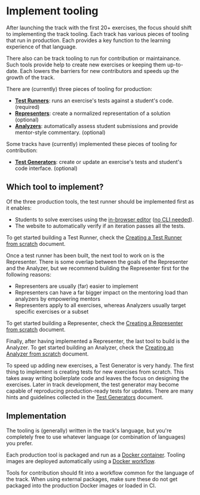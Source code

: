 # Implement tooling

After launching the track with the first 20+ exercises, the focus should shift to implementing the track tooling.
Each track has various pieces of tooling that run in production.
Each provides a key function to the learning experience of that language.

There also can be track tooling to run for contribution or maintainance.
Such tools provide help to create new exercises or keeping them up-to-date.
Each lowers the barriers for new contributors and speeds up the growth of the track.

There are (currently) three pieces of tooling for production:

- **[Test Runners](/docs/building/tooling/test-runners)**: runs an exercise's tests against a student's code. (required)
- **[Representers](/docs/building/tooling/representers)**: create a normalized representation of a solution (optional)
- **[Analyzers](/docs/building/tooling/analyzers)**: automatically assess student submissions and provide mentor-style commentary. (optional)

Some tracks have (currently) implemented these pieces of tooling for contribution:

- **[Test Generators](/docs/building/tooling/test-generators)**: create or update an exercise's tests and student's code interface. (optional)

## Which tool to implement?

Of the three production tools, the test runner should be implemented first as it enables:

- Students to solve exercises using the [in-browser editor](/docs/using/solving-exercises/using-the-online-editor) ([no CLI needed](/docs/using/solving-exercises/working-locally)).
- The website to automatically verify if an iteration passes all the tests.

To get started building a Test Runner, check the [Creating a Test Runner from scratch](/docs/building/tooling/test-runners/creating-from-scratch) document.

Once a test runner has been built, the next tool to work on is the Representer.
There is some overlap between the goals of the Representer and the Analyzer, but we recommend building the Representer first for the following reasons:

- Representers are usually (far) easier to implement
- Representers can have a far bigger impact on the mentoring load than analyzers by empowering mentors
- Representers apply to all exercises, whereas Analyzers usually target specific exercises or a subset

To get started building a Representer, check the [Creating a Representer from scratch](/docs/building/tooling/representers/creating-from-scratch) document.

Finally, after having implemented a Representer, the last tool to build is the Analyzer.
To get started building an Analyzer, check the [Creating an Analyzer from scratch](/docs/building/tooling/analyzers/creating-from-scratch) document.

To speed up adding new exercises, a Test Generator is very handy.
The first thing to implement is creating tests for new exercises from scratch.
This takes away writing boilerplate code and leaves the focus on designing the exercises.
Later in track development, the test generator may become capable of reproducing production-ready tests for updates.
There are many hints and guidelines collected in the [Test Generators](/docs/building/tooling/test-generators) document.

## Implementation

The tooling is (generally) written in the track's language, but you're completely free to use whatever language (or combination of languages) you prefer.

Each production tool is packaged and run as a [Docker container](/docs/building/tooling/docker).
Tooling images are deployed automatically using a [Docker workflow](https://github.com/exercism/generic-test-runner/blob/main/.github/workflows/docker.yml).

Tools for contribution should fit into a workflow common for the language of the track.
When using external packages, make sure these do not get packaged into the production Docker images or loaded in CI.
